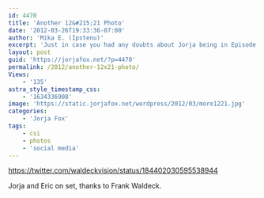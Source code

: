 ```yaml
---
id: 4470
title: 'Another 12&#215;21 Photo'
date: '2012-03-26T19:33:36-07:00'
author: 'Mika E. (Ipstenu)'
excerpt: 'Just in case you had any doubts about Jorja being in Episode 21....'
layout: post
guid: 'https://jorjafox.net/?p=4470'
permalink: /2012/another-12x21-photo/
Views:
    - '135'
astra_style_timestamp_css:
    - '1634336908'
image: 'https://static.jorjafox.net/wordpress/2012/03/more1221.jpg'
categories:
    - 'Jorja Fox'
tags:
    - csi
    - photos
    - 'social media'
---
```


https://twitter.com/waldeckvision/status/184402030595538944

Jorja and Eric on set, thanks to Frank Waldeck.